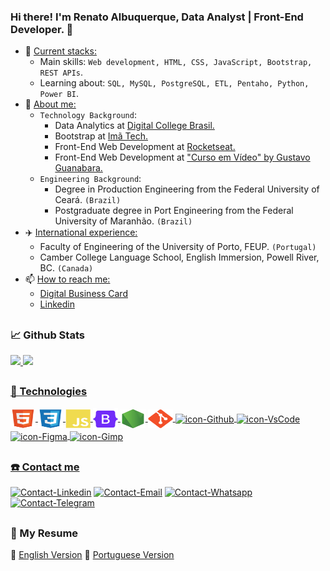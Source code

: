 ### Hi there! I'm **Renato Albuquerque**, Data Analyst | Front-End Developer. 👋

- 🌱 <ins>Current stacks:</ins> <br>
  - Main skills: `Web development, HTML, CSS, JavaScript, Bootstrap, REST APIs`. <br>
  - Learning about: `SQL, MySQL, PostgreSQL, ETL, Pentaho, Python, Power BI`.
- 💬 <ins>About me:</ins> <br>
  - `Technology Background`:
    - Data Analytics at <a href="https://digitalcollege.com.br/" target="_blank">Digital College Brasil.<a/>
    - Bootstrap at <a href="https://imatech.io/" target="_blank">Imã Tech.<a/>
    - Front-End Web Development at <a href="https://www.rocketseat.com.br/" target="_blank">Rocketseat.<a/>    
    - Front-End Web Development at <a href="https://www.cursoemvideo.com/" target="_blank">"Curso em Vídeo" by Gustavo Guanabara.<a/>
  - `Engineering Background`:  
    - Degree in Production Engineering from the Federal University of Ceará. `(Brazil)`
    - Postgraduate degree in Port Engineering from the Federal University of Maranhão. `(Brazil)`
- ✈️ <ins>International experience:</ins> <br> 
  - Faculty of Engineering of the University of Porto, FEUP. `(Portugal)` <br>
  - Camber College Language School, English Immersion, Powell River, BC. `(Canada)`
- 📫 <ins>How to reach me:</ins> <br> 
  - <a href="https://rma-contacts.vercel.app/" target="_blank">Digital Business Card<a/>  <br>
  - <a href="https://www.linkedin.com/in/renato-malbuquerque/" target="_blank">Linkedin<a/> 
  
##

### 📈 Github Stats

<div>
  <a href="https://github.com/renato-albuquerque">
  <img height="160em" src="https://github-readme-stats.vercel.app/api?username=renato-albuquerque&show_icons=true&theme=dark&include_all_commits=true&count_private=true"/>
  <img height="160em" src="https://github-readme-stats.vercel.app/api/top-langs/?username=renato-albuquerque&layout=compact&langs_count=7&theme=dark"/>
</div> <!--<br>-->

<!-- [![GitHub Streak](https://streak-stats.demolab.com/?user=renato-albuquerque&theme=dark)](https://git.io/streak-stats) -->

##

### 🚀 Technologies 
  
<div style="display: inline_block">
  <img align="center" alt="icon-HTML" height="30" width="40" src="https://raw.githubusercontent.com/devicons/devicon/master/icons/html5/html5-original.svg">
  <img align="center" alt="icon-CSS" height="30" width="40" src="https://raw.githubusercontent.com/devicons/devicon/master/icons/css3/css3-original.svg">
  <img align="center" alt="icon-JavaScript" height="30" width="40" src="https://raw.githubusercontent.com/devicons/devicon/master/icons/javascript/javascript-plain.svg">
  <img align="center" alt="icon-Bootstrap" height="35" width="40" src="https://raw.githubusercontent.com/devicons/devicon/master/icons/bootstrap/bootstrap-plain.svg">
<!--   <img align="center" alt="icon-React.js" height="30" width="40" src="https://raw.githubusercontent.com/devicons/devicon/master/icons/react/react-original.svg"> -->
<!--   <img align="center" alt="icon-Vite" height="30" width="40" src="https://vitejs.dev/logo.svg"> -->
  <img align="center" alt="icon-Node.js" height="30" width="40" src="https://raw.githubusercontent.com/devicons/devicon/master/icons/nodejs/nodejs-original.svg">
  <!-- <img align="center" alt="icon-SQL" height="33" width="43" src="https://cdn.iconscout.com/icon/premium/png-512-thumb/sql-server-5410224-4543401.png?f=avif&w=256"> -->    
  <img align="center" alt="icon-Git" height="30" width="40" src="https://raw.githubusercontent.com/devicons/devicon/master/icons/git/git-original.svg">
  <img align="center" alt="icon-Github" height="33" width="43" src="https://skillicons.dev/icons?i=github">
  <img align="center" alt="icon-VsCode" height="30" width="40" src="https://cdn.jsdelivr.net/gh/devicons/devicon/icons/vscode/vscode-original.svg" />
  <img align="center" alt="icon-Figma" height="30" width="40" src="https://cdn.jsdelivr.net/gh/devicons/devicon/icons/figma/figma-original.svg" />
  <img align="center" alt="icon-Gimp" height="33" width="43" src="https://cdn.jsdelivr.net/gh/devicons/devicon/icons/gimp/gimp-original.svg" />
    
##
  
### ☎️ Contact me 

<div> 
  <a href="https://www.linkedin.com/in/renato-malbuquerque" target="_blank"><img alt="Contact-Linkedin" src="https://img.shields.io/badge/-LinkedIn-%230077B5?style=for-the-badge&logo=linkedin&logoColor=white"></a> 
  <a href="mailto:renatomalb83@gmail.com" target="_blank"><img alt="Contact-Email" src="https://img.shields.io/badge/-Gmail-%23333?style=for-the-badge&logo=gmail&logoColor=white"></a>
  <a href="https://wa.me/+5585988964385" target="_blank"><img alt="Contact-Whatsapp" src="https://img.shields.io/badge/WhatsApp-25D366?style=for-the-badge&logo=whatsapp&logoColor=white"><a/>
  <a href="https://telegram.me/renatomalb" target="_blank"><img alt="Contact-Telegram" src="https://img.shields.io/badge/Telegram-2CA5E0?style=for-the-badge&logo=telegram&logoColor=white"><a/>
</div>
    
##

### 📄 My Resume 
    
🔗 <a href="https://drive.google.com/file/d/1ugQfiGa28_haqfJ8jU5nvNHKtSYuwXwT/view?usp=share_link" target="_blank">English Version<a/>
🔗 <a href="https://drive.google.com/file/d/14orCkjkx0CjRkGCeGZaQK7XNxjUvqdmh/view?usp=share_link" target="_blank">Portuguese Version<a/>
